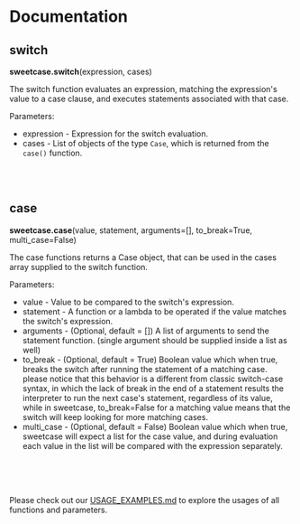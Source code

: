 # Documentation

## switch

**sweetcase.switch**(expression, cases)

The switch function evaluates an expression, matching the expression's value to a case clause, and executes statements associated with that case.

Parameters:
* expression - Expression for the switch evaluation.
* cases - List of objects of the type `Case`, which is returned from the `case()` function.

<br/><br/>

## case

**sweetcase.case**(value, statement, arguments=[], to_break=True, multi_case=False)

The case functions returns a Case object, that can be used in the cases array supplied to the switch function.

Parameters:
* value -  Value to be compared to the switch's expression.
* statement - A function or a lambda to be operated if the value matches the switch's expression.
* arguments - (Optional, default = []) A list of arguments to send the statement function. (single argument should be supplied inside a list as well)
* to_break - (Optional, default = True) Boolean value which when true, breaks the switch after running the statement of a matching case. please notice that this behavior is a different from classic switch-case syntax, in which the lack of break in the end of a statement results the interpreter to run the next case's statement, regardless of its value, while in sweetcase, to_break=False for a matching value means that the switch will keep looking for more matching cases.
* multi_case - (Optional, default = False) Boolean value which when true, sweetcase will expect a list for the case value, and during evaluation each value in the list will be compared with the expression separately.  

<br/><br/><br/>

Please check out our [USAGE_EXAMPLES.md](https://github.com/niryarden/sweetcase/blob/master/USAGE_EXAMPLES.md) to explore the usages of all functions and parameters.
